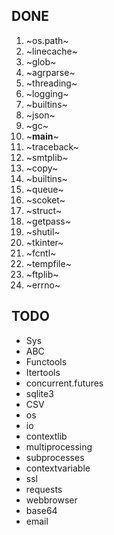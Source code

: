 ## DONE
1. ~os.path~
2. ~linecache~
3. ~glob~
4. ~agrparse~
5. ~threading~
6. ~logging~
7. ~builtins~
8. ~json~
9. ~gc~
10. ~__main__~
11. ~traceback~
12. ~smtplib~
13. ~copy~
14. ~builtins~
15. ~queue~
16. ~scoket~
17. ~struct~
18. ~getpass~
19. ~shutil~
20. ~tkinter~
21. ~fcntl~
22. ~tempfile~
23. ~ftplib~
24. ~errno~

## TODO
* Sys
* ABC 
* Functools
* Itertools
* concurrent.futures
* sqlite3
* CSV
* os
* io
* contextlib
* multiprocessing
* subprocesses
* contextvariable
* ssl
* requests
* webbrowser
* base64
* email
